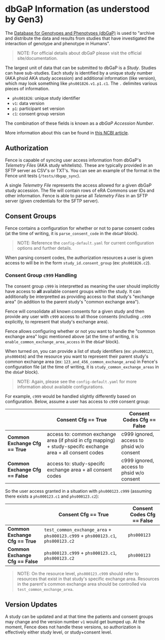 # dbGaP Information (as understood by Gen3)

The [Database for Genotypes and Phenotypes (dbGaP)](https://www.ncbi.nlm.nih.gov/gap/) is used to "archive and distribute the data and results from studies that have investigated the interaction of genotype and phenotype in Humans".

> NOTE: For official details about dbGaP please visit the official site/documentation.

The largest unit of data that can be submitted to dbGaP is a *Study*. Studies can have sub-studies. Each study is identified by a unique study number (AKA phsid AKA study accession) and additional information (like version), which may look something like `phs001826.v1.p1.c1`. The `.` delimites various pieces of information.

* `phs001826`: unique study identifier
* `v1`: data version
* `p1`: participant set version
* `c1`: consent group version

The combination of these fields is known as a *dbGaP Accession Number*.

More information about this can be found in [this NCBI article](https://www.ncbi.nlm.nih.gov/pmc/articles/PMC2031016/).

## Authorization

Fence is capable of syncing user access information from dbGaP's *Telemetry Files* (AKA study whitelists). These are typically provided in an SFTP server as CSV's or TXT's. You can see an example of the format in the Fence unit tests (`/tests/dbgap_sync`).

A single *Telemetry File* represents the access allowed for a given dbGaP study accession. The file will contain rows of eRA Commons user IDs and other information. Fence is able to parse all *Telemetry Files* in an SFTP server (given credentials for the SFTP server).

## Consent Groups

Fence contains a configuration for whether or not to parse consent codes (at the time of writing, it is `parse_consent_code` in the `dbGaP` block).

> NOTE: Reference the `config-default.yaml` for current configuration options and further details.

When parsing consent codes, the authorization resources a user is given access to will be in the form `study_id.consent_group` (ex: `phs001826.c2`).

### Consent Group `c999` Handling

The consent group `c999` is interpretted as meaning the user should implicitly have access
to **all** available consent groups within the study. It can additionally be interpretted
as providing access to that study's "exchange area" (in addition to the parent study's
"common exchange area").

Fence will consolidate all known consents for a given study and then provide any user
with `c999` access to all those consents (including `.c999` explicitly, to represent
that study's exchange area).

Fence allows configuring whether or not you want to handle the "common exchange area" logic
mentioned above (at the time of writing, it is `enable_common_exchange_area_access` in the `dbGaP` block).

When turned on, you can provide a list of study identifiers (ex: `phs000123`, `phs000456`) and the resource you want to represent their parent study's common exchange area (ex: `123_and_456_common_exchange_area`) in Fence's configuration file (at the time of writing, it is `study_common_exchange_areas` in the `dbGaP` block).

> NOTE: Again, please see the `config-default.yaml` for more information about available configurations.

For example, `c999` would be handled slightly differently based on configuration. Below, assume a user has access to `c999` consent group:

|| **Consent Cfg == True**  | **Consent Codes Cfg == False** |
|---| ------------- | ------------- |
| **Common Exchange Cfg == True** | access to: common exchange area (if phsid in cfg mapping) + study-specifc exchange area + all consent codes  | c999 ignored, access to phsid w/o consent |
| **Common Exchange Cfg == False** | access to: study-specifc exchange area + all consent codes | c999 ignored, access to phsid w/o consent |

So the user access granted in a situation with `phs000123.c999` (assuming there exists a
`phs000123.c1` and `phs000123.c2`):

|| **Consent Cfg == True**  | **Consent Codes Cfg == False** |
|---| ------------- | ------------- |
| **Common Exchange Cfg == True** | `test_common_exchange_area` + `phs000123.c999` + `phs000123.c1`, `phs000123.c2` | `phs000123`
| **Common Exchange Cfg == False** | `phs000123.c999` + `phs000123.c1`, `phs000123.c2` | `phs000123` |

> NOTE: On the resource level, `phs000123.c999` should refer to resources that exist in that study's specific exchange area. Resources in the parent's common exchange area should be controlled via `test_common_exchange_area`.

## Version Updates

A study can be updated and at that time the patients and consent groups may change and the version number `v1` would get bumped up. At the moment, Fence does not handle these versions, so authorization is effectively either study level, or study+consent level.
